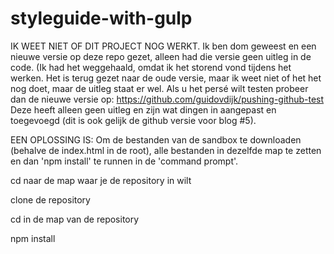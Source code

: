 # styleguide-with-gulp

IK WEET NIET OF DIT PROJECT NOG WERKT.
Ik ben dom geweest en een nieuwe versie op deze repo gezet, alleen had die versie geen uitleg in de code. (Ik had het weggehaald, omdat ik het storend vond tijdens het werken.
Het is terug gezet naar de oude versie, maar ik weet niet of het het nog doet, maar de uitleg staat er wel.
Als u het persé wilt testen probeer dan de nieuwe versie op: https://github.com/guidovdijk/pushing-github-test
Deze heeft alleen geen uitleg en zijn wat dingen in aangepast en toegevoegd (dit is ook gelijk de github versie voor blog #5).

EEN OPLOSSING IS:
Om de bestanden van de sandbox te downloaden (behalve de index.html in de root), alle bestanden in dezelfde map te zetten en dan 'npm install' te runnen in de 'command prompt'.

cd naar de map waar je de repository in wilt

clone de repository

cd in de map van de repository

npm install
